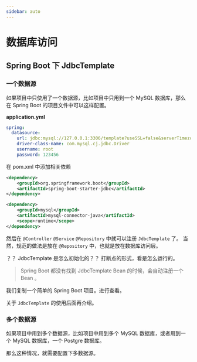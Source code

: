 ```yaml
---
sidebar: auto
---
```


# 数据库访问

## Spring Boot 下 JdbcTemplate

### 一个数据源

如果项目中只使用了一个数据源，比如项目中只用到一个 MySQL 数据库，那么在 Spring Boot 的项目文件中可以这样配置。

**application.yml**
```yml
spring:
  datasource:
    url: jdbc:mysql://127.0.0.1:3306/template?useSSL=false&serverTimezone=Asia/Shanghai&allowMultiQueries=true
    driver-class-name: com.mysql.cj.jdbc.Driver
    username: root
    password: 123456
```

在 pom.xml 中添加相关依赖

```xml
<dependency>
    <groupId>org.springframework.boot</groupId>
    <artifactId>spring-boot-starter-jdbc</artifactId>
</dependency>

<dependency>
    <groupId>mysql</groupId>
    <artifactId>mysql-connector-java</artifactId>
    <scope>runtime</scope>
</dependency>
```

然后在 `@Controller` `@Service` `@Repository` 中就可以注册 `JdbcTemplate` 了。
当然，规范的做法是放在 `@Repository` 中，也就是放在数据库访问层。 

？？ JdbcTemplate 是怎么初始化的？？
打断点的形式，看是怎么运行的。
> Spring Boot 都没有找到 JdbcTemplate Bean 的时候，会自动注册一个 Bean 。

我们复制一个简单的 Spring Boot 项目。进行查看。

关于 `JdbcTemplate` 的使用后面再介绍。

### 多个数据源

如果项目中用到多个数据源，比如项目中用到多个 MySQL 数据库，或者用到一个 MySQL 数据库，一个 Postgre 数据库。

那么这种情况，就需要配置下多数据源。